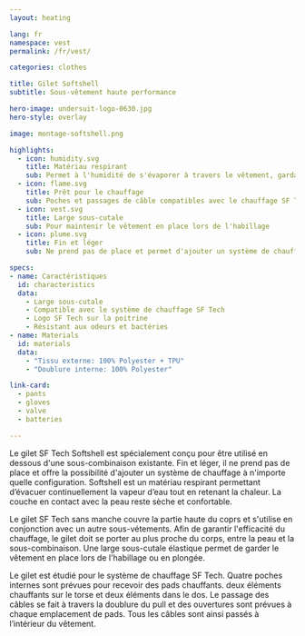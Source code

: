 ```yaml
---
layout: heating

lang: fr
namespace: vest
permalink: /fr/vest/

categories: clothes

title: Gilet Softshell
subtitle: Sous-vêtement haute performance

hero-image: undersuit-logo-0630.jpg
hero-style: overlay

image: montage-softshell.png

highlights:
  - icon: humidity.svg
    title: Matériau respirant
    sub: Permet à l'humidité de s'évaporer à travers le vêtement, gardant la peau sèche et chaude
  - icon: flame.svg
    title: Prêt pour le chauffage
    sub: Poches et passages de câble compatibles avec le chauffage SF Tech
  - icon: vest.svg
    title: Large sous-cutale
    sub: Pour maintenir le vêtement en place lors de l'habillage
  - icon: plume.svg
    title: Fin et léger
    sub: Ne prend pas de place et permet d'ajouter un système de chauffage à une sous-combinaison existante

specs:
- name: Caractéristiques
  id: characteristics
  data:
    - Large sous-cutale
    - Compatible avec le système de chauffage SF Tech 
    - Logo SF Tech sur la poitrine 
    - Résistant aux odeurs et bactéries
- name: Materials
  id: materials
  data:
    - "Tissu externe: 100% Polyester + TPU"
    - "Doublure interne: 100% Polyester"

link-card:
  - pants
  - gloves
  - valve
  - batteries

---
```

Le gilet SF Tech Softshell est spécialement conçu pour être utilisé en dessous d'une sous-combinaison existante. Fin et léger, il ne prend pas de place et offre la possibilité d'ajouter un système de chauffage à n'importe quelle configuration. Softshell est un matériau respirant permettant d’évacuer continuellement la vapeur d’eau tout en retenant la chaleur. La couche en contact avec la peau reste sèche et confortable.

Le gilet SF Tech sans manche couvre la partie haute du coprs et s'utilise en conjonction avec un autre sous-vétements. Afin de garantir l'efficacité du chauffage, le gilet doit se porter au plus proche du corps, entre la peau et la sous-combinaison. Une large sous-cutale élastique permet de garder le vêtement en place lors de l'habillage ou en plongée. 

Le gilet est étudié pour le système de chauffage SF Tech. Quatre poches internes sont prévues pour recevoir des pads chauffants. deux éléments chauffants sur le torse et deux éléments dans le dos. Le passage des câbles se fait à travers la doublure du pull et des ouvertures sont prévues à chaque emplacement de pads. Tous les câbles sont ainsi passés à l’intérieur du vêtement.


